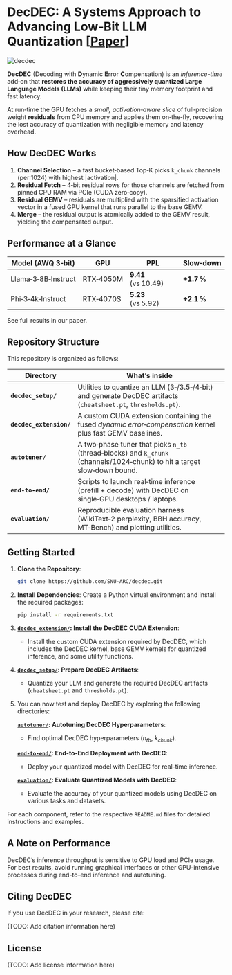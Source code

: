# DecDEC: A Systems Approach to Advancing Low‑Bit LLM Quantization [[Paper](https://arxiv.org/pdf/2412.20185)]

![decdec](https://github.com/user-attachments/assets/4113a94c-46e4-45a7-ba3f-1fbd36a5ceae)

**DecDEC** (Decoding with **D**ynamic **E**rror **C**ompensation) is an *inference-time* add‑on that **restores the accuracy of aggressively quantized Large Language Models (LLMs)** while keeping their tiny memory footprint and fast latency.  

At run‑time the GPU fetches a *small, activation‑aware slice* of full‑precision weight **residuals** from CPU memory and applies them on‑the‑fly, recovering the lost accuracy of quantization with negligible memory and latency overhead.


## How DecDEC Works

1. **Channel Selection** – a fast bucket‑based Top‑K picks `k_chunk` channels (per 1024) with highest |activation|.  
2. **Residual Fetch** – 4‑bit residual rows for those channels are fetched from pinned CPU RAM via PCIe (CUDA zero‑copy).  
3. **Residual GEMV** – residuals are multiplied with the sparsified activation vector in a fused GPU kernel that runs parallel to the base GEMV.  
4. **Merge** – the residual output is atomically added to the GEMV result, yielding the compensated output.


## Performance at a Glance

| Model (AWQ 3‑bit) | GPU | PPL | Slow‑down |
|---------------|-----|-------|-----------|
| Llama‑3‑8B‑Instruct | RTX‑4050M | **9.41** (vs 10.49) | **+1.7 %** |
| Phi‑3‑4k‑Instruct  | RTX‑4070S | **5.23** (vs 5.92) | **+2.1 %** |

See full results in our paper.

## Repository Structure

This repository is organized as follows:

| Directory | What’s inside |
|-----------|---------------|
| **`decdec_setup/`**     | Utilities to quantize an LLM (3‑/3.5‑/4‑bit) and generate DecDEC artifacts (`cheatsheet.pt`, `thresholds.pt`). |
| **`decdec_extension/`** | A custom CUDA extension containing the fused *dynamic error‑compensation* kernel plus fast GEMV baselines. |
| **`autotuner/`**        | A two‑phase tuner that picks `n_tb` (thread‑blocks) and `k_chunk` (channels/1024‑chunk) to hit a target slow‑down bound. |
| **`end-to-end/`**       | Scripts to launch real‑time inference (prefill + decode) with DecDEC on single‑GPU desktops / laptops. |
| **`evaluation/`**       | Reproducible evaluation harness (WikiText‑2 perplexity, BBH accuracy, MT‑Bench) and plotting utilities. |

## Getting Started

1. **Clone the Repository**:
   ```bash
   git clone https://github.com/SNU-ARC/decdec.git
   ```

2. **Install Dependencies**:
   Create a Python virtual environment and install the required packages:
   ```bash
   pip install -r requirements.txt
   ```

3. **[`decdec_extension/`](decdec_extension/): Install the DecDEC CUDA Extension**:
    - Install the custom CUDA extension required by DecDEC, which includes the DecDEC kernel, base GEMV kernels for quantized inference, and some utility functions.

4. **[`decdec_setup/`](decdec_setup/): Prepare DecDEC Artifacts**:
   - Quantize your LLM and generate the required DecDEC artifacts (`cheatsheet.pt` and `thresholds.pt`).

5. You can now test and deploy DecDEC by exploring the following directories:

    **[`autotuner/`](autotuner/): Autotuning DecDEC Hyperparameters**:
    - Find optimal DecDEC hyperparameters ($n_{tb}$, $k_{chunk}$).

    **[`end-to-end/`](end-to-end/): End-to-End Deployment with DecDEC**:
    - Deploy your quantized model with DecDEC for real-time inference.

    **[`evaluation/`](evaluation/): Evaluate Quantized Models with DecDEC**:
    - Evaluate the accuracy of your quantized models using DecDEC on various tasks and datasets.

For each component, refer to the respective `README.md` files for detailed instructions and examples.

## A Note on Performance

DecDEC’s inference throughput is sensitive to GPU load and PCIe usage. For best results, avoid running graphical interfaces or other GPU-intensive processes during end-to-end inference and autotuning.

## Citing DecDEC

If you use DecDEC in your research, please cite:

(TODO: Add citation information here)

## License

(TODO: Add license information here)
